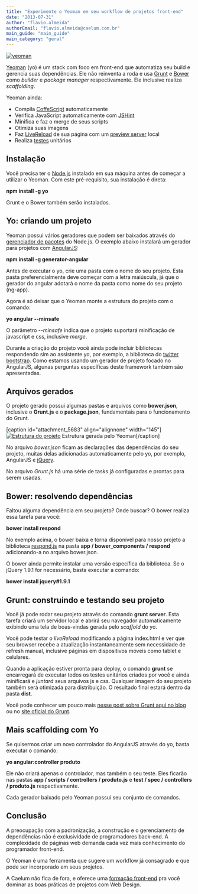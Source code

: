 ```yaml
---
title: "Experimente o Yeoman em seu workflow de projetos front-end"
date: "2013-07-31"
author: "flavio.almeida"
authorEmail: "flavio.almeida@caelum.com.br"
main_guide: "main_guide"
main_category: "geral"
---
```


[![yeoman](https://blog.caelum.com.br/wp-content/uploads/2020/07/yeoman-300x71.jpeg)](https://blog.caelum.com.br/wp-content/uploads/2020/07/yeoman.jpeg)

[Yeoman](http://yeoman.io) (yo) é um stack com foco em front-end que automatiza seu build e gerencia suas dependências. Ele não reinventa a roda e usa [Grunt](https://blog.caelum.com.br/automacao-de-build-de-front-end-com-grunt-js/) e [Bower](http://bower.io/) como _builder_ e _package manager_ respectivamente. Ele inclusive realiza _scaffolding_.

Yeoman ainda:

- Compila [CoffeScript](http://coffeescript.org/) automaticamente
- Verifica JavaScript automaticamente com [JSHint](http://www.jshint.com/)
- Minifica e faz o merge de seus scripts
- Otimiza suas imagens
- Faz [LiveReload](http://livereload.com/) de sua página com um [preview server](https://github.com/yeoman/yeoman/wiki/yeoman-server) local
- Realiza [testes](http://karma-runner.github.io/) unitários

## Instalação

Você precisa ter o [Node.js](http://nodejs.org/) instalado em sua máquina antes de começar a utilizar o Yeoman. Com este pré-requisito, sua instalação é direta:

**npm install -g yo**

Grunt e o Bower também serão instalados.

## Yo: criando um projeto

Yeoman possui vários geradores que podem ser baixados através do [gerenciador de pacotes](https://npmjs.org/) do Node.js. O exemplo abaixo instalará um gerador para projetos com [AngularJS](http://angularjs.org/):

**npm install -g generator-angular**

Antes de executar o yo, crie uma pasta com o nome do seu projeto. Esta pasta preferencialmente deve começar com a letra maiúscula, já que o gerador do angular adotará o nome da pasta como nome do seu projeto (ng-app).

Agora é só deixar que o Yeoman monte a estrutura do projeto com o comando:

**yo angular --minsafe**

O parâmetro _\--minsafe_ indica que o projeto suportará minificação de javascript e css, inclusive _merge_.

Durante a criação do projeto você ainda pode incluir bibliotecas respondendo sim ao assistente yo, por exemplo, a biblioteca do [twitter bootstrap](http://twitter.github.io/bootstrap/). Como estamos usando um gerador de projeto focado no AngularJS, algunas perguntas específicas deste framework também são apresentadas.

## Arquivos gerados

O projeto gerado possui algumas pastas e arquivos como **bower.json**, inclusive o **Grunt.js** e o **package.json**, fundamentais para o funcionamento do Grunt.

\[caption id="attachment\_5683" align="alignnone" width="145"\][![Estrutura do projeto](https://blog.caelum.com.br/wp-content/uploads/2020/07/yeoman-estrutura-projeto-angular.png)](https://blog.caelum.com.br/wp-content/uploads/2020/07/yeoman-estrutura-projeto-angular.png) Estrutura gerada pelo Yeoman\[/caption\]

No arquivo _bower.json_ ficam as declarações das dependências do seu projeto, muitas delas adicionadas automaticamente pelo yo, por exemplo, AngularJS e [jQuery](http://jquery.com/).

No arquivo _Grunt.js_ há uma série de tasks já configuradas e prontas para serem usadas.

## Bower: resolvendo dependências

Faltou alguma dependência em seu projeto? Onde buscar? O bower realiza essa tarefa para você:

**bower install respond**

No exemplo acima, o bower baixa e torna disponível para nosso projeto a biblioteca [respond.js](https://github.com/scottjehl/Respond) na pasta **app / bower\_components / respond** adicionando-a no arquivo bower.json.

O bower ainda permite instalar uma versão específica da biblioteca. Se o jQuery 1.9.1 for necessário, basta executar a comando:

**bower install jquery#1.9.1**

## Grunt: construindo e testando seu projeto

Você já pode rodar seu projeto através do comando **grunt server**. Esta tarefa criará um servidor local e abrirá seu navegador automaticamente exibindo uma tela de boas-vindas gerada pelo _scaffold_ do yo.

Você pode testar o _liveReload_ modificando a página index.html e ver que seu browser recebe a atualização instantaneamente sem necessidade de refresh manual, inclusive páginas em dispositivos móveis como tablet e celulares.

Quando a aplicação estiver pronta para deploy, o comando **grunt** se encarregará de executar todos os testes unitários criados por você e ainda minificará e _juntará_ seus arquivos js e css. Qualquer imagem do seu projeto também será otimizada para distribuição. O resultado final estará dentro da pasta **dist**.

Você pode conhecer um pouco mais [nesse post sobre Grunt aqui no blog](https://blog.caelum.com.br/automacao-de-build-de-front-end-com-grunt-js/) ou no [site oficial do Grunt](http://gruntjs.com/).

## Mais scaffolding com Yo

Se quisermos criar um novo controlador do AngularJS através do yo, basta executar o comando:

**yo angular:controller produto**

Ele não criará apenas o controlador, mas também o seu teste. Eles ficarão nas pastas **app / scripts / controllers / produto.js** e **test / spec / controllers / produto.js** respectivamente.

Cada gerador baixado pelo Yeoman possui seu conjunto de comandos.

## Conclusão

A preocupação com a padronização, a construção e o gerenciamento de dependências não é exclusividade de programadores back-end. A complexidade de páginas web demanda cada vez mais conhecimento do programador front-end.

O Yeoman é uma ferramenta que sugere um workflow já consagrado e que pode ser incorporado em seus projetos.

A Caelum não fica de fora, e oferece uma [formação front-end](http://www.caelum.com.br/cursos-web-front-end/) pra você dominar as boas práticas de projetos com Web Design.
